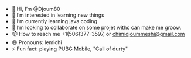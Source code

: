 - 👋 Hi, I’m @Djoum80
- 👀 I’m interested in learning new things
- 🌱 I’m currently learning java coding
- 💞️ I’m looking to collaborate on some projet withc can make me groow.
- 📫 How to reach me +1(506)377-3597, or chimidjoummeshi@gmail.com
- 😄 Pronouns: lemichi
- ⚡ Fun fact: playing PUBG Mobile, "Call of durty"

<!---
Djoum80/Djoum80 is a ✨ special ✨ repository because its `README.md` (this file) appears on your GitHub profile.
You can click the Preview link to take a look at your changes.
--->
